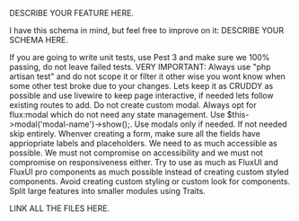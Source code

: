 DESCRIBE YOUR FEATURE HERE.

I have this schema in mind, but feel free to improve on it:
DESCRIBE YOUR SCHEMA HERE.

If you are going to write unit tests, use Pest 3 and make sure we 100% passing, do not leave failed tests. VERY IMPORTANT: Always use "php artisan test" and do not scope it or filter it other wise you wont know when some other test broke due to your changes. Lets keep it as CRUDDY as possible and use livewire to keep page interactive, if needed lets follow existing routes to add. Do not create custom modal. Always opt for flux:modal which do not need any state management. Use $this->modal('modal-name')->show();. Use modals only if needed. If not needed skip entirely. Whenver creating a form, make sure all the fields have appriopriate labels and placeholders. We need to as much accessible as possible. We must not compromise on accessibility and we must not compromise on responsiveness either. Try to use as much as FluxUI and FluxUI pro components as much possible instead of creating custom styled components. Avoid creating custom styling or custom look for components. Split large features into smaller modules using Traits.

LINK ALL THE FILES HERE.
